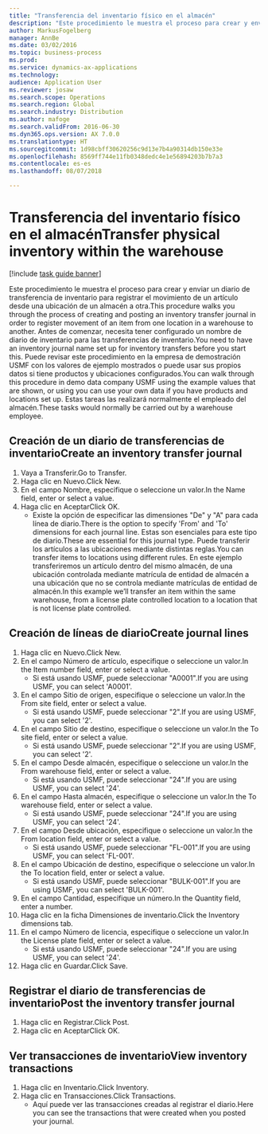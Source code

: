 ```yaml
---
title: "Transferencia del inventario físico en el almacén"
description: "Este procedimiento le muestra el proceso para crear y enviar un diario de transferencia de inventario para registrar el movimiento de un artículo desde una ubicación de un almacén a otra."
author: MarkusFogelberg
manager: AnnBe
ms.date: 03/02/2016
ms.topic: business-process
ms.prod: 
ms.service: dynamics-ax-applications
ms.technology: 
audience: Application User
ms.reviewer: josaw
ms.search.scope: Operations
ms.search.region: Global
ms.search.industry: Distribution
ms.author: mafoge
ms.search.validFrom: 2016-06-30
ms.dyn365.ops.version: AX 7.0.0
ms.translationtype: HT
ms.sourcegitcommit: 1d98cbff30620256c9d13e7b4a90314db150e33e
ms.openlocfilehash: 8569ff744e11fb0348dedc4e1e56894203b7b7a3
ms.contentlocale: es-es
ms.lasthandoff: 08/07/2018

---
```

# <a name="transfer-physical-inventory-within-the-warehouse"></a><span data-ttu-id="19e84-103">Transferencia del inventario físico en el almacén</span><span class="sxs-lookup"><span data-stu-id="19e84-103">Transfer physical inventory within the warehouse</span></span>

[!include [task guide banner](../../includes/task-guide-banner.md)]

<span data-ttu-id="19e84-104">Este procedimiento le muestra el proceso para crear y enviar un diario de transferencia de inventario para registrar el movimiento de un artículo desde una ubicación de un almacén a otra.</span><span class="sxs-lookup"><span data-stu-id="19e84-104">This procedure walks you through the process of creating and posting an inventory transfer journal in order to register movement of an item from one location in a warehouse to another.</span></span> <span data-ttu-id="19e84-105">Antes de comenzar, necesita tener configurado un nombre de diario de inventario para las transferencias de inventario.</span><span class="sxs-lookup"><span data-stu-id="19e84-105">You need to have an inventory journal name set up for inventory transfers before you start this.</span></span> <span data-ttu-id="19e84-106">Puede revisar este procedimiento en la empresa de demostración USMF con los valores de ejemplo mostrados o puede usar sus propios datos si tiene productos y ubicaciones configurados.</span><span class="sxs-lookup"><span data-stu-id="19e84-106">You can walk through this procedure in demo data company USMF using the example values that are shown, or using you can use your own data if you have products and locations set up.</span></span> <span data-ttu-id="19e84-107">Estas tareas las realizará normalmente el empleado del almacén.</span><span class="sxs-lookup"><span data-stu-id="19e84-107">These tasks would normally be carried out by a warehouse employee.</span></span>


## <a name="create-an-inventory-transfer-journal"></a><span data-ttu-id="19e84-108">Creación de un diario de transferencias de inventario</span><span class="sxs-lookup"><span data-stu-id="19e84-108">Create an inventory transfer journal</span></span>
1. <span data-ttu-id="19e84-109">Vaya a Transferir.</span><span class="sxs-lookup"><span data-stu-id="19e84-109">Go to Transfer.</span></span>
2. <span data-ttu-id="19e84-110">Haga clic en Nuevo.</span><span class="sxs-lookup"><span data-stu-id="19e84-110">Click New.</span></span>
3. <span data-ttu-id="19e84-111">En el campo Nombre, especifique o seleccione un valor.</span><span class="sxs-lookup"><span data-stu-id="19e84-111">In the Name field, enter or select a value.</span></span>
4. <span data-ttu-id="19e84-112">Haga clic en Aceptar</span><span class="sxs-lookup"><span data-stu-id="19e84-112">Click OK.</span></span>
    * <span data-ttu-id="19e84-113">Existe la opción de especificar las dimensiones "De" y "A" para cada línea de diario.</span><span class="sxs-lookup"><span data-stu-id="19e84-113">There is the option to specify 'From' and 'To' dimensions for each journal line.</span></span> <span data-ttu-id="19e84-114">Estas son esenciales para este tipo de diario.</span><span class="sxs-lookup"><span data-stu-id="19e84-114">These are essential for this journal type.</span></span> <span data-ttu-id="19e84-115">Puede transferir los artículos a las ubicaciones mediante distintas reglas.</span><span class="sxs-lookup"><span data-stu-id="19e84-115">You can transfer items to locations using different rules.</span></span> <span data-ttu-id="19e84-116">En este ejemplo transferiremos un artículo dentro del mismo almacén, de una ubicación controlada mediante matrícula de entidad de almacén a una ubicación que no se controla mediante matrículas de entidad de almacén.</span><span class="sxs-lookup"><span data-stu-id="19e84-116">In this example we’ll transfer an item within the same warehouse, from a license plate controlled location to a location that is not license plate controlled.</span></span>   

## <a name="create-journal-lines"></a><span data-ttu-id="19e84-117">Creación de líneas de diario</span><span class="sxs-lookup"><span data-stu-id="19e84-117">Create journal lines</span></span>
1. <span data-ttu-id="19e84-118">Haga clic en Nuevo.</span><span class="sxs-lookup"><span data-stu-id="19e84-118">Click New.</span></span>
2. <span data-ttu-id="19e84-119">En el campo Número de artículo, especifique o seleccione un valor.</span><span class="sxs-lookup"><span data-stu-id="19e84-119">In the Item number field, enter or select a value.</span></span>
    * <span data-ttu-id="19e84-120">Si está usando USMF, puede seleccionar "A0001".</span><span class="sxs-lookup"><span data-stu-id="19e84-120">If you are using USMF, you can select 'A0001'.</span></span>  
3. <span data-ttu-id="19e84-121">En el campo Sitio de origen, especifique o seleccione un valor.</span><span class="sxs-lookup"><span data-stu-id="19e84-121">In the From site field, enter or select a value.</span></span>
    * <span data-ttu-id="19e84-122">Si está usando USMF, puede seleccionar "2".</span><span class="sxs-lookup"><span data-stu-id="19e84-122">If you are using USMF, you can select '2'.</span></span>  
4. <span data-ttu-id="19e84-123">En el campo Sitio de destino, especifique o seleccione un valor.</span><span class="sxs-lookup"><span data-stu-id="19e84-123">In the To site field, enter or select a value.</span></span>
    * <span data-ttu-id="19e84-124">Si está usando USMF, puede seleccionar "2".</span><span class="sxs-lookup"><span data-stu-id="19e84-124">If you are using USMF, you can select '2'.</span></span>  
5. <span data-ttu-id="19e84-125">En el campo Desde almacén, especifique o seleccione un valor.</span><span class="sxs-lookup"><span data-stu-id="19e84-125">In the From warehouse field, enter or select a value.</span></span>
    * <span data-ttu-id="19e84-126">Si está usando USMF, puede seleccionar "24".</span><span class="sxs-lookup"><span data-stu-id="19e84-126">If you are using USMF, you can select '24'.</span></span>  
6. <span data-ttu-id="19e84-127">En el campo Hasta almacén, especifique o seleccione un valor.</span><span class="sxs-lookup"><span data-stu-id="19e84-127">In the To warehouse field, enter or select a value.</span></span>
    * <span data-ttu-id="19e84-128">Si está usando USMF, puede seleccionar "24".</span><span class="sxs-lookup"><span data-stu-id="19e84-128">If you are using USMF, you can select '24'.</span></span>  
7. <span data-ttu-id="19e84-129">En el campo Desde ubicación, especifique o seleccione un valor.</span><span class="sxs-lookup"><span data-stu-id="19e84-129">In the From location field, enter or select a value.</span></span>
    * <span data-ttu-id="19e84-130">Si está usando USMF, puede seleccionar "FL-001".</span><span class="sxs-lookup"><span data-stu-id="19e84-130">If you are using USMF, you can select 'FL-001'.</span></span>  
8. <span data-ttu-id="19e84-131">En el campo Ubicación de destino, especifique o seleccione un valor.</span><span class="sxs-lookup"><span data-stu-id="19e84-131">In the To location field, enter or select a value.</span></span>
    * <span data-ttu-id="19e84-132">Si está usando USMF, puede seleccionar "BULK-001".</span><span class="sxs-lookup"><span data-stu-id="19e84-132">If you are using USMF, you can select 'BULK-001'.</span></span>  
9. <span data-ttu-id="19e84-133">En el campo Cantidad, especifique un número.</span><span class="sxs-lookup"><span data-stu-id="19e84-133">In the Quantity field, enter a number.</span></span>
10. <span data-ttu-id="19e84-134">Haga clic en la ficha Dimensiones de inventario.</span><span class="sxs-lookup"><span data-stu-id="19e84-134">Click the Inventory dimensions tab.</span></span>
11. <span data-ttu-id="19e84-135">En el campo Número de licencia, especifique o seleccione un valor.</span><span class="sxs-lookup"><span data-stu-id="19e84-135">In the License plate field, enter or select a value.</span></span>
    * <span data-ttu-id="19e84-136">Si está usando USMF, puede seleccionar "24".</span><span class="sxs-lookup"><span data-stu-id="19e84-136">If you are using USMF, you can select '24'.</span></span>  
12. <span data-ttu-id="19e84-137">Haga clic en Guardar.</span><span class="sxs-lookup"><span data-stu-id="19e84-137">Click Save.</span></span>

## <a name="post-the-inventory-transfer-journal"></a><span data-ttu-id="19e84-138">Registrar el diario de transferencias de inventario</span><span class="sxs-lookup"><span data-stu-id="19e84-138">Post the inventory transfer journal</span></span>
1. <span data-ttu-id="19e84-139">Haga clic en Registrar.</span><span class="sxs-lookup"><span data-stu-id="19e84-139">Click Post.</span></span>
2. <span data-ttu-id="19e84-140">Haga clic en Aceptar</span><span class="sxs-lookup"><span data-stu-id="19e84-140">Click OK.</span></span>

## <a name="view-inventory-transactions"></a><span data-ttu-id="19e84-141">Ver transacciones de inventario</span><span class="sxs-lookup"><span data-stu-id="19e84-141">View inventory transactions</span></span>
1. <span data-ttu-id="19e84-142">Haga clic en Inventario.</span><span class="sxs-lookup"><span data-stu-id="19e84-142">Click Inventory.</span></span>
2. <span data-ttu-id="19e84-143">Haga clic en Transacciones.</span><span class="sxs-lookup"><span data-stu-id="19e84-143">Click Transactions.</span></span>
    * <span data-ttu-id="19e84-144">Aquí puede ver las transacciones creadas al registrar el diario.</span><span class="sxs-lookup"><span data-stu-id="19e84-144">Here you can see the transactions that were created when you posted your journal.</span></span>  

